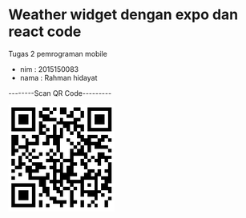 # Weather widget dengan expo dan react code
Tugas 2 pemrograman mobile 
- nim  : 2015150083
- nama : Rahman hidayat

--------Scan QR Code---------


![Scan This QR](https://github.com/frankzealot/weatherwidget/blob/master/qr.png)




